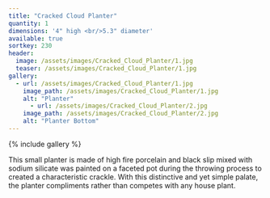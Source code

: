 ```yaml
---
title: "Cracked Cloud Planter"
quantity: 1
dimensions: '4" high <br/>5.3" diameter'
available: true
sortkey: 230
header:
  image: /assets/images/Cracked_Cloud_Planter/1.jpg
  teaser: /assets/images/Cracked_Cloud_Planter/1.jpg
gallery:
  - url: /assets/images/Cracked_Cloud_Planter/1.jpg
    image_path: /assets/images/Cracked_Cloud_Planter/1.jpg
    alt: "Planter"
      - url: /assets/images/Cracked_Cloud_Planter/2.jpg
    image_path: /assets/images/Cracked_Cloud_Planter/2.jpg
    alt: "Planter Bottom"
---
```


{% include gallery %}

This small planter is made of high fire porcelain and black slip mixed with sodium silicate was painted on a faceted pot during the throwing process to created a characteristic crackle.  With this distinctive and yet simple palate, the planter compliments rather than competes with any house plant.